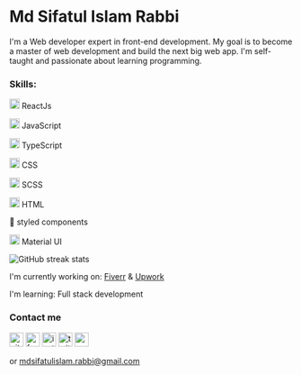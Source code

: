 # Md Sifatul Islam Rabbi
I'm a Web developer expert in front-end development. My goal is to become a master of web development and build the next big web app. I'm self-taught and passionate about learning programming.

### Skills:
<img src='https://github.com/temujins/temujins/blob/main/icons/reactjs_logo.svg' alt='reactjs' height='18'> ReactJs
 
<img src='https://github.com/temujins/temujins/blob/main/icons/javascript_logo.svg' alt='javascript' height='18'> JavaScript
 
<img src='https://github.com/temujins/temujins/blob/main/icons/typescript_logo.svg' alt='typescript' height='18'> TypeScript
 
<img src='https://github.com/temujins/temujins/blob/main/icons/css_logo.svg' alt='css' height='18'> CSS

<img src='https://github.com/temujins/temujins/blob/main/icons/sass_logo.svg' alt='sass' height='18'> SCSS

<img src='https://github.com/temujins/temujins/blob/main/icons/html_logo.svg' alt='html' height='18'> HTML

:nail_care: styled components

<img src='https://github.com/temujins/temujins/blob/main/icons/materialui_logo.svg' alt='material ui' height='18'> Material UI

![GitHub streak stats](https://github-readme-streak-stats.herokuapp.com/?user=temujins&theme=onedark)

I'm currently working on: [Fiverr](https://www.fiverr.com/sifatul20) & [Upwork](https://www.upwork.com/freelancers/~01a4811642864f0e7c)

I'm learning: Full stack development

### Contact me
[<img src='https://cdn.jsdelivr.net/npm/simple-icons@3.0.1/icons/github.svg' alt='github' height='25'>](https://github.com/temujins)  [<img src='https://cdn.jsdelivr.net/npm/simple-icons@3.0.1/icons/facebook.svg' alt='facebook' height='25'>](https://www.facebook.com/ttemujinRabbi)  [<img src='https://cdn.jsdelivr.net/npm/simple-icons@3.0.1/icons/instagram.svg' alt='instagram' height='25'>](https://www.instagram.com/ttemujinrabbi/)  [<img src='https://cdn.jsdelivr.net/npm/simple-icons@3.0.1/icons/twitter.svg' alt='twitter' height='25'>](https://twitter.com/sifatul_rabbi)  [<img src='https://cdn.jsdelivr.net/npm/simple-icons@3.0.1/icons/icloud.svg' alt='website' height='25'>](sifatulislamrabbi.web.app/) 

or mdsifatulislam.rabbi@gmail.com 
